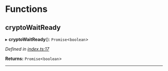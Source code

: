 

# Functions

<a id="cryptowaitready"></a>

##  cryptoWaitReady

▸ **cryptoWaitReady**(): `Promise`<`boolean`>

*Defined in [index.ts:17](https://github.com/polkadot-js/common/blob/6610403/packages/util-crypto/src/index.ts#L17)*

**Returns:** `Promise`<`boolean`>

___

